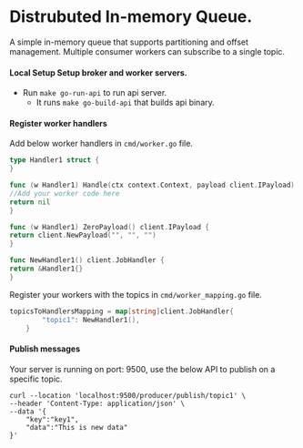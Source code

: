 # Distrubuted In-memory Queue.
A simple in-memory queue that supports partitioning and offset management. Multiple consumer workers can subscribe to a single topic.

#### Local Setup Setup broker and worker servers.

- Run `make go-run-api` to run api server.
	- It runs `make go-build-api` that builds api binary.


#### Register worker handlers
Add below worker handlers in `cmd/worker.go` file.
```go
type Handler1 struct {
}

func (w Handler1) Handle(ctx context.Context, payload client.IPayload) error {
//Add your worker code here
return nil
}

func (w Handler1) ZeroPayload() client.IPayload {
return client.NewPayload("", "", "")
}

func NewHandler1() client.JobHandler {
return &Handler1{}
}
```

Register your workers with the topics in `cmd/worker_mapping.go` file.
```go
topicsToHandlersMapping = map[string]client.JobHandler{
		"topic1": NewHandler1(),
	}
```

#### Publish messages
Your server is running on port: 9500, use the below API to publish on a specific topic.
```curl
curl --location 'localhost:9500/producer/publish/topic1' \
--header 'Content-Type: application/json' \
--data '{
    "key":"key1",
    "data":"This is new data"
}'
```
